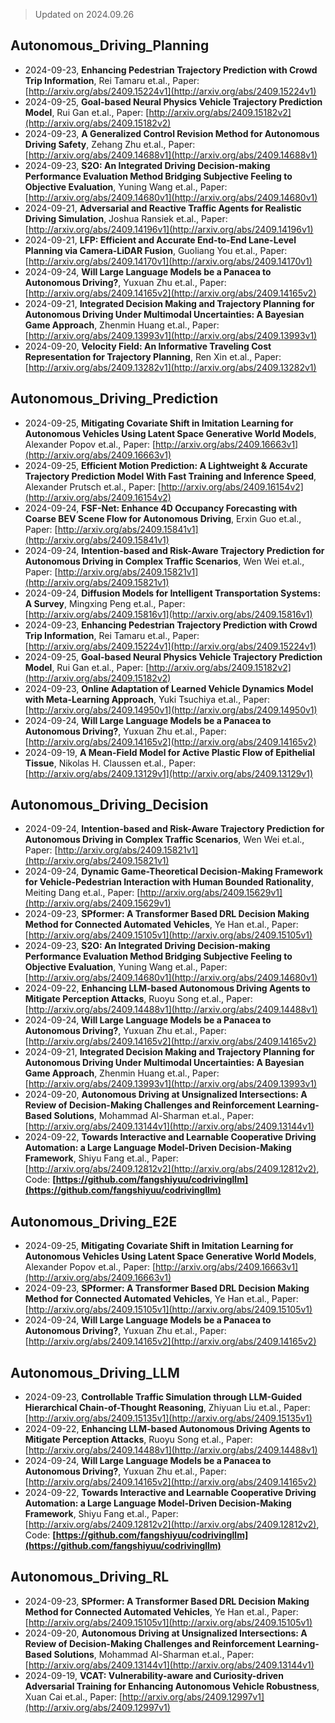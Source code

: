 > Updated on 2024.09.26

## Autonomous_Driving_Planning

- 2024-09-23, **Enhancing Pedestrian Trajectory Prediction with Crowd Trip Information**, Rei Tamaru et.al., Paper: [http://arxiv.org/abs/2409.15224v1](http://arxiv.org/abs/2409.15224v1)
- 2024-09-25, **Goal-based Neural Physics Vehicle Trajectory Prediction Model**, Rui Gan et.al., Paper: [http://arxiv.org/abs/2409.15182v2](http://arxiv.org/abs/2409.15182v2)
- 2024-09-23, **A Generalized Control Revision Method for Autonomous Driving Safety**, Zehang Zhu et.al., Paper: [http://arxiv.org/abs/2409.14688v1](http://arxiv.org/abs/2409.14688v1)
- 2024-09-23, **S2O: An Integrated Driving Decision-making Performance Evaluation Method Bridging Subjective Feeling to Objective Evaluation**, Yuning Wang et.al., Paper: [http://arxiv.org/abs/2409.14680v1](http://arxiv.org/abs/2409.14680v1)
- 2024-09-21, **Adversarial and Reactive Traffic Agents for Realistic Driving Simulation**, Joshua Ransiek et.al., Paper: [http://arxiv.org/abs/2409.14196v1](http://arxiv.org/abs/2409.14196v1)
- 2024-09-21, **LFP: Efficient and Accurate End-to-End Lane-Level Planning via Camera-LiDAR Fusion**, Guoliang You et.al., Paper: [http://arxiv.org/abs/2409.14170v1](http://arxiv.org/abs/2409.14170v1)
- 2024-09-24, **Will Large Language Models be a Panacea to Autonomous Driving?**, Yuxuan Zhu et.al., Paper: [http://arxiv.org/abs/2409.14165v2](http://arxiv.org/abs/2409.14165v2)
- 2024-09-21, **Integrated Decision Making and Trajectory Planning for Autonomous Driving Under Multimodal Uncertainties: A Bayesian Game Approach**, Zhenmin Huang et.al., Paper: [http://arxiv.org/abs/2409.13993v1](http://arxiv.org/abs/2409.13993v1)
- 2024-09-20, **Velocity Field: An Informative Traveling Cost Representation for Trajectory Planning**, Ren Xin et.al., Paper: [http://arxiv.org/abs/2409.13282v1](http://arxiv.org/abs/2409.13282v1)

## Autonomous_Driving_Prediction

- 2024-09-25, **Mitigating Covariate Shift in Imitation Learning for Autonomous Vehicles Using Latent Space Generative World Models**, Alexander Popov et.al., Paper: [http://arxiv.org/abs/2409.16663v1](http://arxiv.org/abs/2409.16663v1)
- 2024-09-25, **Efficient Motion Prediction: A Lightweight & Accurate Trajectory Prediction Model With Fast Training and Inference Speed**, Alexander Prutsch et.al., Paper: [http://arxiv.org/abs/2409.16154v2](http://arxiv.org/abs/2409.16154v2)
- 2024-09-24, **FSF-Net: Enhance 4D Occupancy Forecasting with Coarse BEV Scene Flow for Autonomous Driving**, Erxin Guo et.al., Paper: [http://arxiv.org/abs/2409.15841v1](http://arxiv.org/abs/2409.15841v1)
- 2024-09-24, **Intention-based and Risk-Aware Trajectory Prediction for Autonomous Driving in Complex Traffic Scenarios**, Wen Wei et.al., Paper: [http://arxiv.org/abs/2409.15821v1](http://arxiv.org/abs/2409.15821v1)
- 2024-09-24, **Diffusion Models for Intelligent Transportation Systems: A Survey**, Mingxing Peng et.al., Paper: [http://arxiv.org/abs/2409.15816v1](http://arxiv.org/abs/2409.15816v1)
- 2024-09-23, **Enhancing Pedestrian Trajectory Prediction with Crowd Trip Information**, Rei Tamaru et.al., Paper: [http://arxiv.org/abs/2409.15224v1](http://arxiv.org/abs/2409.15224v1)
- 2024-09-25, **Goal-based Neural Physics Vehicle Trajectory Prediction Model**, Rui Gan et.al., Paper: [http://arxiv.org/abs/2409.15182v2](http://arxiv.org/abs/2409.15182v2)
- 2024-09-23, **Online Adaptation of Learned Vehicle Dynamics Model with Meta-Learning Approach**, Yuki Tsuchiya et.al., Paper: [http://arxiv.org/abs/2409.14950v1](http://arxiv.org/abs/2409.14950v1)
- 2024-09-24, **Will Large Language Models be a Panacea to Autonomous Driving?**, Yuxuan Zhu et.al., Paper: [http://arxiv.org/abs/2409.14165v2](http://arxiv.org/abs/2409.14165v2)
- 2024-09-19, **A Mean-Field Model for Active Plastic Flow of Epithelial Tissue**, Nikolas H. Claussen et.al., Paper: [http://arxiv.org/abs/2409.13129v1](http://arxiv.org/abs/2409.13129v1)

## Autonomous_Driving_Decision

- 2024-09-24, **Intention-based and Risk-Aware Trajectory Prediction for Autonomous Driving in Complex Traffic Scenarios**, Wen Wei et.al., Paper: [http://arxiv.org/abs/2409.15821v1](http://arxiv.org/abs/2409.15821v1)
- 2024-09-24, **Dynamic Game-Theoretical Decision-Making Framework for Vehicle-Pedestrian Interaction with Human Bounded Rationality**, Meiting Dang et.al., Paper: [http://arxiv.org/abs/2409.15629v1](http://arxiv.org/abs/2409.15629v1)
- 2024-09-23, **SPformer: A Transformer Based DRL Decision Making Method for Connected Automated Vehicles**, Ye Han et.al., Paper: [http://arxiv.org/abs/2409.15105v1](http://arxiv.org/abs/2409.15105v1)
- 2024-09-23, **S2O: An Integrated Driving Decision-making Performance Evaluation Method Bridging Subjective Feeling to Objective Evaluation**, Yuning Wang et.al., Paper: [http://arxiv.org/abs/2409.14680v1](http://arxiv.org/abs/2409.14680v1)
- 2024-09-22, **Enhancing LLM-based Autonomous Driving Agents to Mitigate Perception Attacks**, Ruoyu Song et.al., Paper: [http://arxiv.org/abs/2409.14488v1](http://arxiv.org/abs/2409.14488v1)
- 2024-09-24, **Will Large Language Models be a Panacea to Autonomous Driving?**, Yuxuan Zhu et.al., Paper: [http://arxiv.org/abs/2409.14165v2](http://arxiv.org/abs/2409.14165v2)
- 2024-09-21, **Integrated Decision Making and Trajectory Planning for Autonomous Driving Under Multimodal Uncertainties: A Bayesian Game Approach**, Zhenmin Huang et.al., Paper: [http://arxiv.org/abs/2409.13993v1](http://arxiv.org/abs/2409.13993v1)
- 2024-09-20, **Autonomous Driving at Unsignalized Intersections: A Review of Decision-Making Challenges and Reinforcement Learning-Based Solutions**, Mohammad Al-Sharman et.al., Paper: [http://arxiv.org/abs/2409.13144v1](http://arxiv.org/abs/2409.13144v1)
- 2024-09-22, **Towards Interactive and Learnable Cooperative Driving Automation: a Large Language Model-Driven Decision-Making Framework**, Shiyu Fang et.al., Paper: [http://arxiv.org/abs/2409.12812v2](http://arxiv.org/abs/2409.12812v2), Code: **[https://github.com/fangshiyuu/codrivingllm](https://github.com/fangshiyuu/codrivingllm)**

## Autonomous_Driving_E2E

- 2024-09-25, **Mitigating Covariate Shift in Imitation Learning for Autonomous Vehicles Using Latent Space Generative World Models**, Alexander Popov et.al., Paper: [http://arxiv.org/abs/2409.16663v1](http://arxiv.org/abs/2409.16663v1)
- 2024-09-23, **SPformer: A Transformer Based DRL Decision Making Method for Connected Automated Vehicles**, Ye Han et.al., Paper: [http://arxiv.org/abs/2409.15105v1](http://arxiv.org/abs/2409.15105v1)
- 2024-09-24, **Will Large Language Models be a Panacea to Autonomous Driving?**, Yuxuan Zhu et.al., Paper: [http://arxiv.org/abs/2409.14165v2](http://arxiv.org/abs/2409.14165v2)

## Autonomous_Driving_LLM

- 2024-09-23, **Controllable Traffic Simulation through LLM-Guided Hierarchical Chain-of-Thought Reasoning**, Zhiyuan Liu et.al., Paper: [http://arxiv.org/abs/2409.15135v1](http://arxiv.org/abs/2409.15135v1)
- 2024-09-22, **Enhancing LLM-based Autonomous Driving Agents to Mitigate Perception Attacks**, Ruoyu Song et.al., Paper: [http://arxiv.org/abs/2409.14488v1](http://arxiv.org/abs/2409.14488v1)
- 2024-09-24, **Will Large Language Models be a Panacea to Autonomous Driving?**, Yuxuan Zhu et.al., Paper: [http://arxiv.org/abs/2409.14165v2](http://arxiv.org/abs/2409.14165v2)
- 2024-09-22, **Towards Interactive and Learnable Cooperative Driving Automation: a Large Language Model-Driven Decision-Making Framework**, Shiyu Fang et.al., Paper: [http://arxiv.org/abs/2409.12812v2](http://arxiv.org/abs/2409.12812v2), Code: **[https://github.com/fangshiyuu/codrivingllm](https://github.com/fangshiyuu/codrivingllm)**

## Autonomous_Driving_RL

- 2024-09-23, **SPformer: A Transformer Based DRL Decision Making Method for Connected Automated Vehicles**, Ye Han et.al., Paper: [http://arxiv.org/abs/2409.15105v1](http://arxiv.org/abs/2409.15105v1)
- 2024-09-20, **Autonomous Driving at Unsignalized Intersections: A Review of Decision-Making Challenges and Reinforcement Learning-Based Solutions**, Mohammad Al-Sharman et.al., Paper: [http://arxiv.org/abs/2409.13144v1](http://arxiv.org/abs/2409.13144v1)
- 2024-09-19, **VCAT: Vulnerability-aware and Curiosity-driven Adversarial Training for Enhancing Autonomous Vehicle Robustness**, Xuan Cai et.al., Paper: [http://arxiv.org/abs/2409.12997v1](http://arxiv.org/abs/2409.12997v1)

